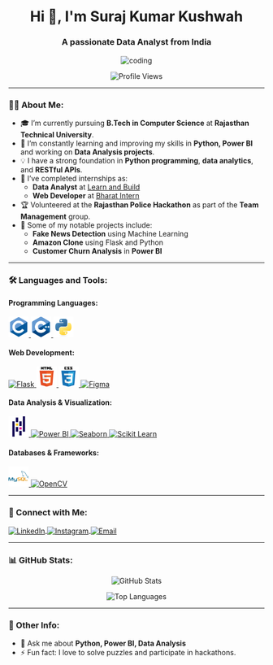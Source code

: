 <h1 align="center">Hi 👋, I'm Suraj Kumar Kushwah</h1>
<h3 align="center">A passionate Data Analyst from India</h3>

<p align="center">
  <img align="center" alt="coding" width="400" src="https://c.tenor.com/NOYF3f82b_gAAAAC/programmer.gif">
</p>

<p align="center"> 
  <img src="https://komarev.com/ghpvc/?username=surajkushwah579&label=Profile%20views&color=0e75b6&style=flat" alt="Profile Views" />
</p>

---

### 👨‍💻 About Me:
- 🎓 I’m currently pursuing **B.Tech in Computer Science** at **Rajasthan Technical University**.
- 🌱 I’m constantly learning and improving my skills in **Python, Power BI** and working on **Data Analysis projects**.
- 💡 I have a strong foundation in **Python programming**, **data analytics**, and **RESTful APIs**.
- 💼 I’ve completed internships as:
  - **Data Analyst** at [Learn and Build](https://www.learnandbuild.com)
  - **Web Developer** at [Bharat Intern](https://www.bharatintern.com)
- 🏆 Volunteered at the **Rajasthan Police Hackathon** as part of the **Team Management** group.
- 🚀 Some of my notable projects include:
  - **Fake News Detection** using Machine Learning
  - **Amazon Clone** using Flask and Python
  - **Customer Churn Analysis** in **Power BI**

---

### 🛠️ Languages and Tools:
#### **Programming Languages:**
<p align="left"> 
  <a href="https://www.cprogramming.com/" target="_blank" rel="noreferrer"> 
    <img src="https://raw.githubusercontent.com/devicons/devicon/master/icons/c/c-original.svg" alt="C" width="40" height="40"/> 
  </a> 
  <a href="https://www.w3schools.com/cpp/" target="_blank" rel="noreferrer"> 
    <img src="https://raw.githubusercontent.com/devicons/devicon/master/icons/cplusplus/cplusplus-original.svg" alt="C++" width="40" height="40"/> 
  </a> 
  <a href="https://www.python.org" target="_blank" rel="noreferrer"> 
    <img src="https://raw.githubusercontent.com/devicons/devicon/master/icons/python/python-original.svg" alt="Python" width="40" height="40"/> 
  </a> 
</p>

#### **Web Development:**
<p align="left"> 
  <a href="https://flask.palletsprojects.com/" target="_blank" rel="noreferrer"> 
    <img src="https://www.vectorlogo.zone/logos/pocoo_flask/pocoo_flask-icon.svg" alt="Flask" width="40" height="40"/> 
  </a> 
  <a href="https://www.w3.org/html/" target="_blank" rel="noreferrer"> 
    <img src="https://raw.githubusercontent.com/devicons/devicon/master/icons/html5/html5-original-wordmark.svg" alt="HTML5" width="40" height="40"/> 
  </a> 
  <a href="https://www.w3schools.com/css/" target="_blank" rel="noreferrer"> 
    <img src="https://raw.githubusercontent.com/devicons/devicon/master/icons/css3/css3-original-wordmark.svg" alt="CSS3" width="40" height="40"/> 
  </a>
  <a href="https://www.figma.com/" target="_blank" rel="noreferrer"> 
    <img src="https://www.vectorlogo.zone/logos/figma/figma-icon.svg" alt="Figma" width="40" height="40"/> 
  </a>
</p>

#### **Data Analysis & Visualization:**
<p align="left"> 
  <a href="https://pandas.pydata.org/" target="_blank" rel="noreferrer"> 
    <img src="https://raw.githubusercontent.com/devicons/devicon/2ae2a900d2f041da66e950e4d48052658d850630/icons/pandas/pandas-original.svg" alt="Pandas" width="40" height="40"/> 
  </a> 
  <a href="https://powerbi.microsoft.com/" target="_blank" rel="noreferrer"> 
    <img src="https://upload.wikimedia.org/wikipedia/commons/c/cf/New_Power_BI_Logo.svg" alt="Power BI" width="40" height="40"/> 
  </a>
  <a href="https://seaborn.pydata.org/" target="_blank" rel="noreferrer"> 
    <img src="https://seaborn.pydata.org/_images/logo-mark-lightbg.svg" alt="Seaborn" width="40" height="40"/> 
  </a>
  <a href="https://scikit-learn.org/" target="_blank" rel="noreferrer"> 
    <img src="https://upload.wikimedia.org/wikipedia/commons/0/05/Scikit_learn_logo_small.svg" alt="Scikit Learn" width="40" height="40"/> 
  </a> 
</p>

#### **Databases & Frameworks:**
<p align="left">
  <a href="https://www.mysql.com/" target="_blank" rel="noreferrer"> 
    <img src="https://raw.githubusercontent.com/devicons/devicon/master/icons/mysql/mysql-original-wordmark.svg" alt="MySQL" width="40" height="40"/> 
  </a> 
  <a href="https://opencv.org/" target="_blank" rel="noreferrer"> 
    <img src="https://www.vectorlogo.zone/logos/opencv/opencv-icon.svg" alt="OpenCV" width="40" height="40"/> 
  </a> 
</p>

---

### 🔗 Connect with Me:
<p align="left">
  <a href="https://www.linkedin.com/in/suraj-kumar-kushwah-294b13223/" target="blank">
    <img align="center" src="https://img.shields.io/badge/LinkedIn-0A66C2?style=for-the-badge&logo=linkedin&logoColor=white" alt="LinkedIn">
  </a>
  <a href="https://instagram.com/surajkushwah579" target="blank">
    <img align="center" src="https://img.shields.io/badge/Instagram-E4405F?style=for-the-badge&logo=instagram&logoColor=white" alt="Instagram">
  </a>
  <a href="mailto:surajkushwah579@gmail.com">
    <img align="center" src="https://img.shields.io/badge/Gmail-D14836?style=for-the-badge&logo=gmail&logoColor=white" alt="Email">
  </a>
</p>

---

### 📊 GitHub Stats:
<p align="center">
  <img src="https://github-readme-stats.vercel.app/api?username=surajkushwah579&show_icons=true&theme=tokyonight" alt="GitHub Stats" />
</p>

<p align="center">
  <img src="https://github-readme-stats.vercel.app/api/top-langs/?username=surajkushwah579&layout=compact&theme=tokyonight" alt="Top Languages" />
</p>

---

### 🚀 Other Info:
- 💬 Ask me about **Python, Power BI, Data Analysis**
- ⚡ Fun fact: I love to solve puzzles and participate in hackathons.
